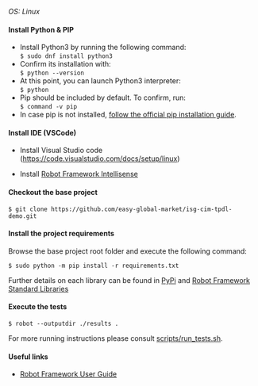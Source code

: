 *OS: Linux*

#### Install Python & PIP   

* Install Python3 by running the following command:   
```$ sudo dnf install python3```
* Confirm its installation with:   
```$ python --version```
* At this point, you can launch Python3 interpreter:    
```$ python```
* Pip should be included by default. To confirm, run:   
```$ command -v pip```   
* In case pip is not installed, [follow the official pip installation guide](https://pip.pypa.io/en/latest/installing/).

#### Install IDE (VSCode)
* Install Visual Studio code (https://code.visualstudio.com/docs/setup/linux)

* Install [Robot Framework Intellisense](https://marketplace.visualstudio.com/items?itemName=TomiTurtiainen.rf-intellisense)

#### Checkout the base project   
```$ git clone https://github.com/easy-global-market/isg-cim-tpdl-demo.git``` 

#### Install the project requirements
Browse the base project root folder and execute the following command:   

```$ sudo python -m pip install -r requirements.txt```    

Further details on each library can be found in [PyPi](https://pypi.org/) and [Robot Framework Standard Libraries](http://robotframework.org/robotframework/#standard-libraries)

#### Execute the tests
```$ robot --outputdir ./results .```   

For more running instructions please consult [scripts/run_tests.sh](https://github.com/easy-global-market/isg-cim-tpdl-demo/blob/rf-demo/scripts/run_tests.sh).

#### Useful links   
* [Robot Framework User Guide](http://robotframework.org/robotframework/latest/RobotFrameworkUserGuide.html#output-file)   
